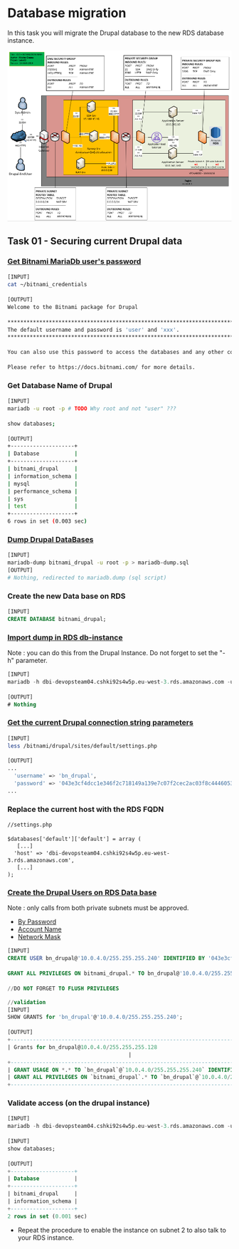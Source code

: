 # Database migration

In this task you will migrate the Drupal database to the new RDS database instance.

![Schema](./img/CLD_AWS_INFA.PNG)

## Task 01 - Securing current Drupal data

### [Get Bitnami MariaDb user's password](https://docs.bitnami.com/aws/faq/get-started/find-credentials/)

```bash
[INPUT]
cat ~/bitnami_credentials

[OUTPUT]
Welcome to the Bitnami package for Drupal

******************************************************************************
The default username and password is 'user' and 'xxx'.
******************************************************************************

You can also use this password to access the databases and any other component the stack includes.

Please refer to https://docs.bitnami.com/ for more details.

```

### Get Database Name of Drupal

```bash
[INPUT]
mariadb -u root -p # TODO Why root and not "user" ??? 

show databases;

[OUTPUT]
+--------------------+
| Database           |
+--------------------+
| bitnami_drupal     |
| information_schema |
| mysql              |
| performance_schema |
| sys                |
| test               |
+--------------------+
6 rows in set (0.003 sec)
```

### [Dump Drupal DataBases](https://mariadb.com/kb/en/mariadb-dump/)

```bash
[INPUT]
mariadb-dump bitnami_drupal -u root -p > mariadb-dump.sql
[OUTPUT]
# Nothing, redirected to mariadb.dump (sql script)
```

### Create the new Data base on RDS

```sql
[INPUT]
CREATE DATABASE bitnami_drupal;
```

### [Import dump in RDS db-instance](https://mariadb.com/kb/en/restoring-data-from-dump-files/)

Note : you can do this from the Drupal Instance. Do not forget to set the "-h" parameter.

```sql
[INPUT]
mariadb -h dbi-devopsteam04.cshki92s4w5p.eu-west-3.rds.amazonaws.com -u admin -p bitnami_drupal < mariadb-dump.sql

[OUTPUT]
# Nothing
```

### [Get the current Drupal connection string parameters](https://www.drupal.org/docs/8/api/database-api/database-configuration)

```bash
[INPUT]
less /bitnami/drupal/sites/default/settings.php

[OUTPUT]
...
  'username' => 'bn_drupal',
  'password' => '043e3cf4dcc1e346f2c718149a139e7c07f2cec2ac03f8c4446053c39565710b',
...
```

### Replace the current host with the RDS FQDN

```
//settings.php

$databases['default']['default'] = array (
   [...] 
  'host' => 'dbi-devopsteam04.cshki92s4w5p.eu-west-3.rds.amazonaws.com',
   [...] 
);
```

### [Create the Drupal Users on RDS Data base](https://mariadb.com/kb/en/create-user/)

Note : only calls from both private subnets must be approved.
* [By Password](https://mariadb.com/kb/en/create-user/#identified-by-password)
* [Account Name](https://mariadb.com/kb/en/create-user/#account-names)
* [Network Mask](https://cric.grenoble.cnrs.fr/Administrateurs/Outils/CalculMasque/)

```sql
[INPUT]
CREATE USER bn_drupal@'10.0.4.0/255.255.255.240' IDENTIFIED BY '043e3cf4dcc1e346f2c718149a139e7c07f2cec2ac03f8c4446053c39565710b';

GRANT ALL PRIVILEGES ON bitnami_drupal.* TO bn_drupal@'10.0.4.0/255.255.255.240';

//DO NOT FORGET TO FLUSH PRIVILEGES
```

```sql
//validation
[INPUT]
SHOW GRANTS for 'bn_drupal'@'10.0.4.0/255.255.255.240';

[OUTPUT]
+---------------------------------------------------------------------------------------------------------------------------------+
| Grants for bn_drupal@10.0.4.0/255.255.255.128
                                      |
+---------------------------------------------------------------------------------------------------------------------------------+
| GRANT USAGE ON *.* TO `bn_drupal`@`10.0.4.0/255.255.255.240` IDENTIFIED BY PASSWORD '*E95F9DF2C7176AE4B7FC0DACE5F0700DBF1ECD94' |
| GRANT ALL PRIVILEGES ON `bitnami_drupal`.* TO `bn_drupal`@`10.0.4.0/255.255.255.240`                                            |
+---------------------------------------------------------------------------------------------------------------------------------+
```

### Validate access (on the drupal instance)

```sql
[INPUT]
mariadb -h dbi-devopsteam04.cshki92s4w5p.eu-west-3.rds.amazonaws.com -u bn_drupal -p 

[INPUT]
show databases;

[OUTPUT]
+--------------------+
| Database           |
+--------------------+
| bitnami_drupal     |
| information_schema |
+--------------------+
2 rows in set (0.001 sec)
```

* Repeat the procedure to enable the instance on subnet 2 to also talk to your RDS instance.